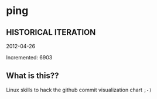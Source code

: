# ping

## HISTORICAL ITERATION
2012-04-26

Incremented: 6903

## What is this?? 
Linux skills to hack the github commit visualization chart `;-)`
